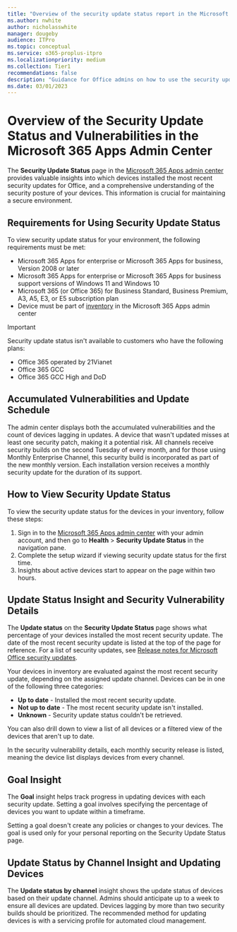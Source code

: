 ```yaml
---
title: "Overview of the security update status report in the Microsoft 365 Apps admin center"
ms.author: nwhite
author: nicholasswhite
manager: dougeby
audience: ITPro
ms.topic: conceptual
ms.service: o365-proplus-itpro
ms.localizationpriority: medium
ms.collection: Tier1
recommendations: false
description: "Guidance for Office admins on how to use the security update status feature in the Microsoft 365 Apps admin center."
ms.date: 03/01/2023
---
```


# Overview of the Security Update Status and Vulnerabilities in the Microsoft 365 Apps Admin Center

The **Security Update Status** page in the [Microsoft 365 Apps admin center](https://config.office.com) provides valuable insights into which devices installed the most recent security updates for Office, and a comprehensive understanding of the security posture of your devices. This information is crucial for maintaining a secure environment.

## Requirements for Using Security Update Status

To view security update status for your environment, the following requirements must be met:

- Microsoft 365 Apps for enterprise or Microsoft 365 Apps for business, Version 2008 or later
- Microsoft 365 Apps for enterprise or Microsoft 365 Apps for business support versions of Windows 11 and Windows 10
- Microsoft 365 (or Office 365) for Business Standard, Business Premium, A3, A5, E3, or E5 subscription plan
- Device must be part of [inventory](inventory.md) in the Microsoft 365 Apps admin center

> [!IMPORTANT]
> Security update status isn't available to customers who have the following plans:
> - Office 365 operated by 21Vianet
> - Office 365 GCC
> - Office 365 GCC High and DoD

## Accumulated Vulnerabilities and Update Schedule

The admin center displays both the accumulated vulnerabilities and the count of devices lagging in updates. A device that wasn't updated misses at least one security patch, making it a potential risk. All channels receive security builds on the second Tuesday of every month, and for those using Monthly Enterprise Channel, this security build is incorporated as part of the new monthly version. Each installation version receives a monthly security update for the duration of its support.

## How to View Security Update Status

To view the security update status for the devices in your inventory, follow these steps:

1. Sign in to the [Microsoft 365 Apps admin center](https://config.office.com) with your admin account, and then go to **Health** > **Security Update Status** in the navigation pane.
2. Complete the setup wizard if viewing security update status for the first time.
3. Insights about active devices start to appear on the page within two hours.

## Update Status Insight and Security Vulnerability Details

The **Update status** on the **Security Update Status** page shows what percentage of your devices installed the most recent security update. The date of the most recent security update is listed at the top of the page for reference. For a list of security updates, see [Release notes for Microsoft Office security updates](/officeupdates/microsoft365-apps-security-updates).

Your devices in inventory are evaluated against the most recent security update, depending on the assigned update channel. Devices can be in one of the following three categories:

- **Up to date** - Installed the most recent security update.
- **Not up to date** - The most recent security update isn't installed.
- **Unknown** - Security update status couldn't be retrieved.

You can also drill down to view a list of all devices or a filtered view of the devices that aren't up to date.

In the security vulnerability details, each monthly security release is listed, meaning the device list displays devices from every channel.

## Goal Insight

The **Goal** insight helps track progress in updating devices with each security update. Setting a goal involves specifying the percentage of devices you want to update within a timeframe.

Setting a goal doesn't create any policies or changes to your devices. The goal is used only for your personal reporting on the Security Update Status page.

## Update Status by Channel Insight and Updating Devices

The **Update status by channel** insight shows the update status of devices based on their update channel. Admins should anticipate up to a week to ensure all devices are updated. Devices lagging by more than two security builds should be prioritized. The recommended method for updating devices is with a servicing profile for automated cloud management.
